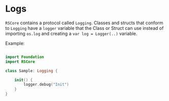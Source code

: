 # Logs

`RSCore` contains a protocol called `Logging`. Classes and structs that conform to `Logging` have a `logger` variable that the Class or Struct can use instead of importing `os.log` and creating a `var log = Logger(..)` variable.

Example:

```swift

import Foundation
import RSCore

class Sample: Logging {

    init() {
        logger.debug("Init")
    }
}
```
